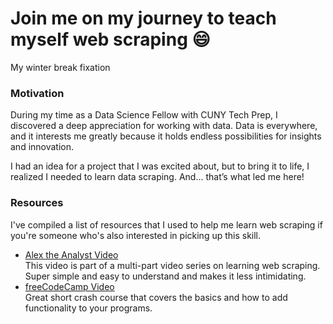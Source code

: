 # Join me on my journey to teach myself web scraping 😄
My winter break fixation 

### Motivation
During my time as a Data Science Fellow with CUNY Tech Prep, I discovered a deep appreciation for working with data. Data is everywhere, and it interests me greatly because it holds endless possibilities for insights and innovation.  

I had an idea for a project that I was excited about, but to bring it to life, I realized I needed to learn data scraping. And... that’s what led me here! 

### Resources
I've compiled a list of resources that I used to help me learn web scraping if you're someone who's also interested in picking up this skill.
- [Alex the Analyst Video](https://www.youtube.com/watch?v=8dTpNajxaH0&list=LL&index=2&t=7s)  
This video is part of a multi-part video series on learning web scraping. Super simple and easy to understand and makes it less intimidating.  
- [freeCodeCamp Video](https://www.youtube.com/watch?v=XVv6mJpFOb0)  
Great short crash course that covers the basics and how to add functionality to your programs.

